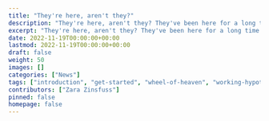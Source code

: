```yaml
---
title: "They're here, aren't they?"
description: "They're here, aren't they? They've been here for a long time."
excerpt: "They're here, aren't they? They've been here for a long time."
date: 2022-11-19T00:00:00+00:00
lastmod: 2022-11-19T00:00:00+00:00
draft: false
weight: 50
images: []
categories: ["News"]
tags: ["introduction", "get-started", "wheel-of-heaven", "working-hypothesis", "ancient-aliens", "intelligent-design", "raelism"]
contributors: ["Zara Zinsfuss"]
pinned: false
homepage: false
---
```


